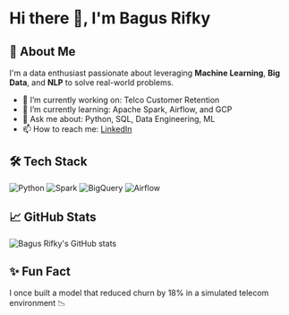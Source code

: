 # Hi there 👋, I'm Bagus Rifky

## 🚀 About Me
I'm a data enthusiast passionate about leveraging **Machine Learning**, **Big Data**, and **NLP** to solve real-world problems.

- 🔭 I’m currently working on: Telco Customer Retention
- 🌱 I’m currently learning: Apache Spark, Airflow, and GCP
- 💬 Ask me about: Python, SQL, Data Engineering, ML
- 📫 How to reach me: [LinkedIn](https://linkedin.com/in/YOUR_USERNAME)

## 🛠️ Tech Stack
![Python](https://img.shields.io/badge/Python-black?style=flat&logo=python)
![Spark](https://img.shields.io/badge/Apache_Spark-E25A1C?style=flat&logo=apachespark)
![BigQuery](https://img.shields.io/badge/BigQuery-4285F4?style=flat&logo=googlecloud)
![Airflow](https://img.shields.io/badge/Apache_Airflow-017CEE?style=flat&logo=apacheairflow)

## 📈 GitHub Stats
![Bagus Rifky's GitHub stats](https://github-readme-stats.vercel.app/api?username=bagusrifky&show_icons=true&theme=radical)

## ✨ Fun Fact
I once built a model that reduced churn by 18% in a simulated telecom environment 📉
